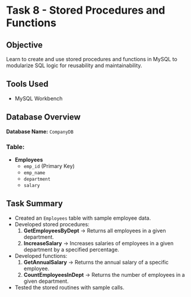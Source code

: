 # Task 8 - Stored Procedures and Functions

## Objective
Learn to create and use stored procedures and functions in MySQL to modularize SQL logic for reusability and maintainability.

## Tools Used
- MySQL Workbench

## Database Overview
**Database Name:** `CompanyDB`

### Table:
- **Employees**
  - `emp_id` (Primary Key)
  - `emp_name`
  - `department`
  - `salary`

## Task Summary
- Created an `Employees` table with sample employee data.
- Developed stored procedures:
  1. **GetEmployeesByDept** → Returns all employees in a given department.
  2. **IncreaseSalary** → Increases salaries of employees in a given department by a specified percentage.
- Developed functions:
  1. **GetAnnualSalary** → Returns the annual salary of a specific employee.
  2. **CountEmployeesInDept** → Returns the number of employees in a given department.
- Tested the stored routines with sample calls.

